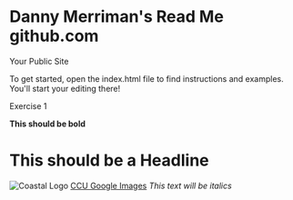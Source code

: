 Danny Merriman's Read Me github.com
=====================

Your Public Site

To get started, open the index.html file to find instructions and examples. You'll start your editing there!

Exercise 1

**This should be bold**
# This should be a Headline
![Coastal Logo](http://www.coastal.edu/alumni/newsletter/elements/Primary%20Chants.jpg)
[CCU Google Images](https://www.google.com/search?q=coastal+carolina+university&espv=210&es_sm=122&source=lnms&tbm=isch&sa=X&ei=ZcMMU8vdMoXqkQflooGQCQ&ved=0CAkQ_AUoAQ&biw=1920&bih=955#imgdii=_)
*This text will be italics*
